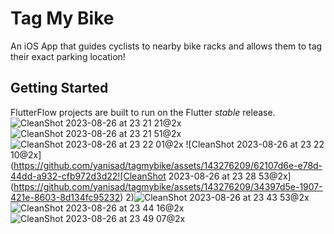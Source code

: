 # Tag My Bike

An iOS App that guides cyclists to nearby bike racks and allows them to tag their exact parking location!

## Getting Started

FlutterFlow projects are built to run on the Flutter _stable_ release.
![CleanShot 2023-08-26 at 23 21 21@2x](https://github.com/yanisad/tagmybike/assets/143276209/36a0d40f-d066-4a57-8746-399d3345ddd8)
![CleanShot 2023-08-26 at 23 21 51@2x](https://github.com/yanisad/tagmybike/assets/143276209/7a03b591-98f3-48b8-bcea-5dd61b3d31c1)
![CleanShot 2023-08-26 at 23 22 01@2x](https://github.com/yanisad/tagmybike/assets/143276209/82bece80-307f-4203-a247-5d8e5ad3c1d0)
![CleanShot 2023-08-26 at 23 22 10@2x](https://github.com/yanisad/tagmybike/assets/143276209/62107d6e-e78d-44dd-a932-cfb972d3d22![CleanShot 2023-08-26 at 23 28 53@2x](https://github.com/yanisad/tagmybike/assets/143276209/34397d5e-1907-421e-8603-8d134fc95232)
2)![CleanShot 2023-08-26 at 23 43 53@2x](https://github.com/yanisad/tagmybike/assets/143276209/7ca7ad30-c5d6-495a-9954-30b1b9d13f6d)
![CleanShot 2023-08-26 at 23 44 16@2x](https://github.com/yanisad/tagmybike/assets/143276209/51f16ccc-2774-4f83-aa5f-20762ca802c6)
![CleanShot 2023-08-26 at 23 49 07@2x](https://github.com/yanisad/tagmybike/assets/143276209/488fd426-3f20-4fa8-8844-e34283402ff3)

